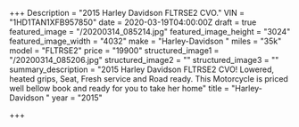 +++
Description = "2015 Harley Davidson FLTRSE2 CVO."
VIN = "1HD1TAN1XFB957850"
date = 2020-03-19T04:00:00Z
draft = true
featured_image = "/20200314_085214.jpg"
featured_image_height = "3024"
featured_image_width = "4032"
make = "Harley-Davidson "
miles = "35k"
model = "FLTRSE2"
price = "19900"
structured_image1 = "/20200314_085206.jpg"
structured_image2 = ""
structured_image3 = ""
summary_description = "2015 Harley Davidson FLTRSE2 CVO! Lowered,  heated grips, Seat, Fresh service and Road ready.  This Motorcycle is priced well bellow book and ready for you to take her home"
title = "Harley-Davidson "
year = "2015"

+++
